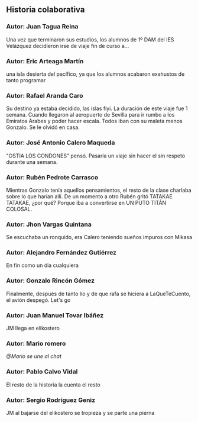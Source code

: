 ## Historia colaborativa

### Autor: Juan Tagua Reina
Una vez que terminaron sus estudios, los alumnos de 1º DAM del IES Velázquez decidieron irse de viaje fin de curso a...

### Autor: Eric Arteaga Martín
 una isla desierta del pacífico, ya que los alumnos acabaron exahustos de tanto programar

### Autor: Rafael Aranda Caro
 Su destino ya estaba decidido, las islas fiyi. La duración de este viaje fue 1 semana. Cuando llegaron al aeropuerto de Sevilla para ir rumbo a los Emiratos Árabes y poder hacer escala. Todos iban con su maleta menos Gonzalo. Se le olvidó en casa.

### Autor: José Antonio Calero Maqueda
 "OSTIA LOS CONDONES" pensó. Pasaría un viaje sin hacer el sin respeto durante una semana.

### Autor: Rubén Pedrote Carrasco
Mientras Gonzalo tenía aquellos pensamientos, el resto de la clase charlaba sobre lo que harían allí. De un momento a otro Rubén gritó TATAKAE TATAKAE, ¿por qué? Porque iba a convertirse en UN PUTO TITÁN COLOSAL.

### Autor: Jhon Vargas Quintana
Se escuchaba un ronquido, era Calero teniendo sueños impuros con Mikasa

### Autor: Alejandro Fernández Gutiérrez
En fin como un dia cualquiera

### Autor: Gonzalo Rincón Gómez
Finalmente, después de tanto lío y de que rafa se hiciera a LaQueTeCuento, el avión despegó. Let's go

### Autor: Juan Manuel Tovar Ibáñez
JM llega en elikostero
### Autor: Mario romero
*@Mario se une al chat*

### Autor: Pablo Calvo Vidal
El resto de la historia la cuenta el resto

### Autor: Sergio Rodríguez Geniz
JM al bajarse del elikostero se tropieza y se parte una pierna